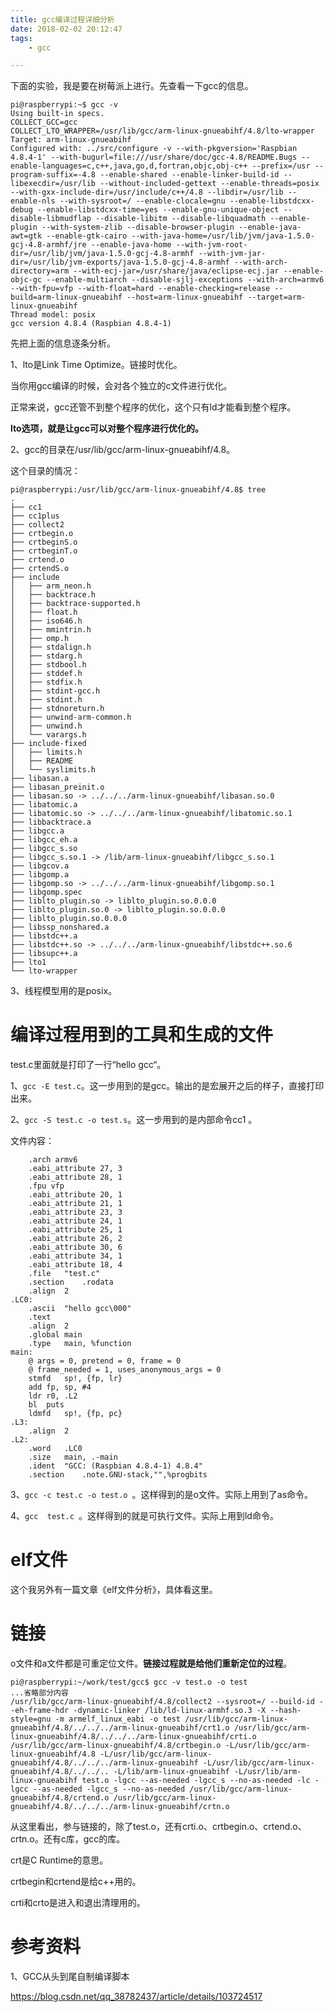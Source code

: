 ```yaml
---
title: gcc编译过程详细分析
date: 2018-02-02 20:12:47
tags:
	- gcc

---
```




下面的实验，我是要在树莓派上进行。先查看一下gcc的信息。

```
pi@raspberrypi:~$ gcc -v
Using built-in specs.
COLLECT_GCC=gcc
COLLECT_LTO_WRAPPER=/usr/lib/gcc/arm-linux-gnueabihf/4.8/lto-wrapper
Target: arm-linux-gnueabihf
Configured with: ../src/configure -v --with-pkgversion='Raspbian 4.8.4-1' --with-bugurl=file:///usr/share/doc/gcc-4.8/README.Bugs --enable-languages=c,c++,java,go,d,fortran,objc,obj-c++ --prefix=/usr --program-suffix=-4.8 --enable-shared --enable-linker-build-id --libexecdir=/usr/lib --without-included-gettext --enable-threads=posix --with-gxx-include-dir=/usr/include/c++/4.8 --libdir=/usr/lib --enable-nls --with-sysroot=/ --enable-clocale=gnu --enable-libstdcxx-debug --enable-libstdcxx-time=yes --enable-gnu-unique-object --disable-libmudflap --disable-libitm --disable-libquadmath --enable-plugin --with-system-zlib --disable-browser-plugin --enable-java-awt=gtk --enable-gtk-cairo --with-java-home=/usr/lib/jvm/java-1.5.0-gcj-4.8-armhf/jre --enable-java-home --with-jvm-root-dir=/usr/lib/jvm/java-1.5.0-gcj-4.8-armhf --with-jvm-jar-dir=/usr/lib/jvm-exports/java-1.5.0-gcj-4.8-armhf --with-arch-directory=arm --with-ecj-jar=/usr/share/java/eclipse-ecj.jar --enable-objc-gc --enable-multiarch --disable-sjlj-exceptions --with-arch=armv6 --with-fpu=vfp --with-float=hard --enable-checking=release --build=arm-linux-gnueabihf --host=arm-linux-gnueabihf --target=arm-linux-gnueabihf
Thread model: posix
gcc version 4.8.4 (Raspbian 4.8.4-1) 
```

先把上面的信息逐条分析。

1、lto是Link Time Optimize。链接时优化。

当你用gcc编译的时候，会对各个独立的c文件进行优化。

正常来说，gcc还管不到整个程序的优化，这个只有ld才能看到整个程序。

**lto选项，就是让gcc可以对整个程序进行优化的。**

2、gcc的目录在/usr/lib/gcc/arm-linux-gnueabihf/4.8。

这个目录的情况：

```
pi@raspberrypi:/usr/lib/gcc/arm-linux-gnueabihf/4.8$ tree
.
├── cc1
├── cc1plus
├── collect2
├── crtbegin.o
├── crtbeginS.o
├── crtbeginT.o
├── crtend.o
├── crtendS.o
├── include
│   ├── arm_neon.h
│   ├── backtrace.h
│   ├── backtrace-supported.h
│   ├── float.h
│   ├── iso646.h
│   ├── mmintrin.h
│   ├── omp.h
│   ├── stdalign.h
│   ├── stdarg.h
│   ├── stdbool.h
│   ├── stddef.h
│   ├── stdfix.h
│   ├── stdint-gcc.h
│   ├── stdint.h
│   ├── stdnoreturn.h
│   ├── unwind-arm-common.h
│   ├── unwind.h
│   └── varargs.h
├── include-fixed
│   ├── limits.h
│   ├── README
│   └── syslimits.h
├── libasan.a
├── libasan_preinit.o
├── libasan.so -> ../../../arm-linux-gnueabihf/libasan.so.0
├── libatomic.a
├── libatomic.so -> ../../../arm-linux-gnueabihf/libatomic.so.1
├── libbacktrace.a
├── libgcc.a
├── libgcc_eh.a
├── libgcc_s.so
├── libgcc_s.so.1 -> /lib/arm-linux-gnueabihf/libgcc_s.so.1
├── libgcov.a
├── libgomp.a
├── libgomp.so -> ../../../arm-linux-gnueabihf/libgomp.so.1
├── libgomp.spec
├── liblto_plugin.so -> liblto_plugin.so.0.0.0
├── liblto_plugin.so.0 -> liblto_plugin.so.0.0.0
├── liblto_plugin.so.0.0.0
├── libssp_nonshared.a
├── libstdc++.a
├── libstdc++.so -> ../../../arm-linux-gnueabihf/libstdc++.so.6
├── libsupc++.a
├── lto1
└── lto-wrapper
```

3、线程模型用的是posix。

# 编译过程用到的工具和生成的文件

test.c里面就是打印了一行“hello gcc“。

1、`gcc -E test.c`。这一步用到的是gcc。输出的是宏展开之后的样子，直接打印出来。

2、`gcc -S test.c -o test.s`。这一步用到的是内部命令cc1 。

文件内容：

```
	.arch armv6
	.eabi_attribute 27, 3
	.eabi_attribute 28, 1
	.fpu vfp
	.eabi_attribute 20, 1
	.eabi_attribute 21, 1
	.eabi_attribute 23, 3
	.eabi_attribute 24, 1
	.eabi_attribute 25, 1
	.eabi_attribute 26, 2
	.eabi_attribute 30, 6
	.eabi_attribute 34, 1
	.eabi_attribute 18, 4
	.file	"test.c"
	.section	.rodata
	.align	2
.LC0:
	.ascii	"hello gcc\000"
	.text
	.align	2
	.global	main
	.type	main, %function
main:
	@ args = 0, pretend = 0, frame = 0
	@ frame_needed = 1, uses_anonymous_args = 0
	stmfd	sp!, {fp, lr}
	add	fp, sp, #4
	ldr	r0, .L2
	bl	puts
	ldmfd	sp!, {fp, pc}
.L3:
	.align	2
.L2:
	.word	.LC0
	.size	main, .-main
	.ident	"GCC: (Raspbian 4.8.4-1) 4.8.4"
	.section	.note.GNU-stack,"",%progbits

```

3、`gcc -c test.c -o test.o `。这样得到的是o文件。实际上用到了as命令。

4、`gcc  test.c `。这样得到的就是可执行文件。实际上用到ld命令。

# elf文件

这个我另外有一篇文章《elf文件分析》，具体看这里。



# 链接

o文件和a文件都是可重定位文件。**链接过程就是给他们重新定位的过程**。

```
pi@raspberrypi:~/work/test/gcc$ gcc -v test.o -o test
...省略部分内容
/usr/lib/gcc/arm-linux-gnueabihf/4.8/collect2 --sysroot=/ --build-id --eh-frame-hdr -dynamic-linker /lib/ld-linux-armhf.so.3 -X --hash-style=gnu -m armelf_linux_eabi -o test /usr/lib/gcc/arm-linux-gnueabihf/4.8/../../../arm-linux-gnueabihf/crt1.o /usr/lib/gcc/arm-linux-gnueabihf/4.8/../../../arm-linux-gnueabihf/crti.o /usr/lib/gcc/arm-linux-gnueabihf/4.8/crtbegin.o -L/usr/lib/gcc/arm-linux-gnueabihf/4.8 -L/usr/lib/gcc/arm-linux-gnueabihf/4.8/../../../arm-linux-gnueabihf -L/usr/lib/gcc/arm-linux-gnueabihf/4.8/../../.. -L/lib/arm-linux-gnueabihf -L/usr/lib/arm-linux-gnueabihf test.o -lgcc --as-needed -lgcc_s --no-as-needed -lc -lgcc --as-needed -lgcc_s --no-as-needed /usr/lib/gcc/arm-linux-gnueabihf/4.8/crtend.o /usr/lib/gcc/arm-linux-gnueabihf/4.8/../../../arm-linux-gnueabihf/crtn.o
```

从这里看出，参与链接的，除了test.o，还有crti.o、crtbegin.o、crtend.o、crtn.o。还有c库，gcc的库。

crt是C Runtime的意思。

crtbegin和crtend是给c++用的。

crti和crto是进入和退出清理用的。





# 参考资料

1、GCC从头到尾自制编译脚本

https://blog.csdn.net/qq_38782437/article/details/103724517